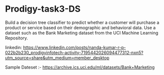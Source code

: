 # Prodigy-task3-DS

Build a decision tree classifier to predict whether a customer will purchase a product or service based on their demographic and behavioral data. Use a dataset such as the Bank Marketing dataset from the UCI Machine Learning Repository.

linkedin: https://www.linkedin.com/posts/nanda-kumar-r-p-022b2b230_prodigyinfotech-activity-7195442026094477312-nxn5?utm_source=share&utm_medium=member_desktop

Sample Dateset :- https://archive.ics.uci.edu/ml/datasets/Bank+Marketing



